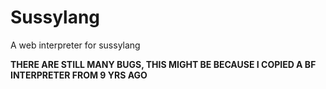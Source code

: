 # Sussylang
A web interpreter for sussylang

**THERE ARE STILL MANY BUGS, THIS MIGHT BE BECAUSE I COPIED A BF INTERPRETER FROM 9 YRS AGO**